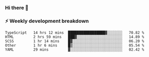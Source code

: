 ### Hi there 👋

### ⚡ Weekly development breakdown
<!--START_SECTION:waka-->
```text
TypeScript   14 hrs 12 mins  █████████████████▓░░░░░░░   70.82 % 
HTML         2 hrs 59 mins   ███▓░░░░░░░░░░░░░░░░░░░░░   14.89 % 
SCSS         1 hr 14 mins    █▓░░░░░░░░░░░░░░░░░░░░░░░   06.20 % 
Other        1 hr 6 mins     █▒░░░░░░░░░░░░░░░░░░░░░░░   05.54 % 
YAML         29 mins         ▓░░░░░░░░░░░░░░░░░░░░░░░░   02.42 % 
```
<!--END_SECTION:waka-->
<!--
**MarceloWis/MarceloWis** is a ✨ _special_ ✨ repository because its `README.md` (this file) appears on your GitHub profile.

Here are some ideas to get you started:

- 🔭 I’m currently working on ...
- 🌱 I’m currently learning ...
- 👯 I’m looking to collaborate on ...
- 🤔 I’m looking for help with ...
- 💬 Ask me about ...
- 📫 How to reach me: ...
- 😄 Pronouns: ...
- ⚡ Fun fact: ...
-->
